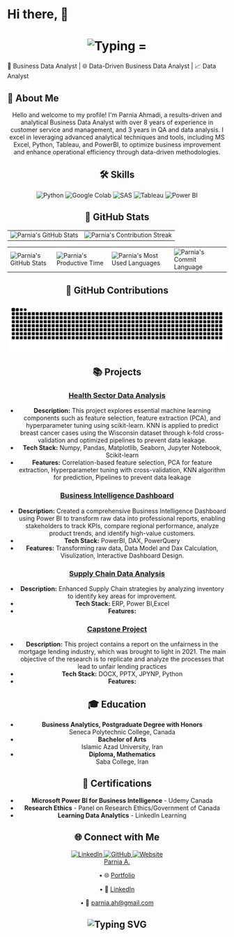 
# Hi there,    👋   




<div align="center">
    <h1>
        <img src="https://readme-typing-svg.herokuapp.com?font=Jetbrains+mono&size=40&duration=3000&color=0000FF&center=true&vCenter=true&width=435&lines=..Hi..+I'm+Parnia+Ahmadi;..This+is+my+Github.." alt="Typing ="Typing SVG"/>
    </h1>
</div>






🚀 Business Data Analyst | 🌐 Data-Driven Business Data Analyst | 📈 Data Analyst




## 🚀 About Me

<div style="text-align: center;">
    <p>Hello and welcome to my profile! I'm Parnia Ahmadi, a results-driven and analytical Business Data Analyst with over 8 years of experience in customer service and management, and 3 years in QA and data analysis. I excel in leveraging advanced analytical techniques and tools, including MS Excel, Python, Tableau, and PowerBI, to optimize business improvement and enhance operational efficiency through data-driven methodologies.</p>
    <p>




## 🛠 Skills

<div align="center">
    <img src="https://img.shields.io/badge/Python-3776AB?style=for-the-badge&logo=python&logoColor=white" alt="Python"/>
    <img src="https://img.shields.io/badge/Google_Colab-F9AB00?style=for-the-badge&logo=googlecolab&logoColor=white" alt="Google Colab"/>
    <img src="https://img.shields.io/badge/SAS-BF4080?style=for-the-badge&logo=sas&logoColor=white" alt="SAS"/>
    <img src="https://img.shields.io/badge/Tableau-E97627?style=for-the-badge&logo=tableau&logoColor=white" alt="Tableau"/>
    <img src="https://img.shields.io/badge/Power_BI-F2C811?style=for-the-badge&logo=power-bi&logoColor=black" alt="Power BI"/>
</div>





## 🌟 GitHub Stats
<div align="center">
 <table align="center" width="100%" height="100%" >
    <tr>
       <td><img style="border: none;" src="https://github-profile-summary-cards.vercel.app/api/cards/profile-details?username=parniaahmadi&theme=github_dark" alt="Parnia's GitHub Stats"/></td>   
       <td><img style="border: none;" src="https://github-readme-streak-stats.herokuapp.com/?user=parniaahmadi&theme=merko" alt="Parnia's Contribution Streak"/></td>
    </tr>
 </table>

 <table align="center" width="100%" height="100%" >
    <tr>
        <td><img style="border: none;" src="https://github-profile-summary-cards.vercel.app/api/cards/stats?username=parniaahmadi&theme=github_dark" alt="Parnia's GitHub Stats"/></td>
        <td><img style="border: none;" src="https://github-profile-summary-cards.vercel.app/api/cards/productive-time?username=parniaahmadi&theme=github_dark&utcOffset=10" alt="Parnia's Productive Time"/>
        <td><img style="border: none;" src="https://github-profile-summary-cards.vercel.app/api/cards/repos-per-language?username=parniaahmadi&theme=github_dark" alt="Parnia's Most Used Languages"/></td>
        <td><img style="border: none;" src="https://github-profile-summary-cards.vercel.app/api/cards/most-commit-language?username=parniaahmadi&theme=github_dark" alt="Parnia's Commit Language"/></td>
    </tr>
 </table>
</div>







## 🐍 GitHub Contributions

<picture>
  <source media="(prefers-color-scheme: dark)" srcset="https://raw.githubusercontent.com/parniaahmadi/parniaahmadi/output/github-snake-dark.svg" />
  <source media="(prefers-color-scheme: light)" srcset="https://raw.githubusercontent.com/parniaahmadi/parniaahmadi/output/github-snake.svg" />
  <img alt="github-snake" src="https://raw.githubusercontent.com/parniaahmadi/parniaahmadi/output/github-snake.svg" />
</picture>



## 📚 Projects
### [Health Sector Data Analysis](https://parniaahmadi.github.io/Breast-Cancer/)
- **Description:** This project explores essential machine learning components such as feature selection, feature extraction (PCA), and hyperparameter tuning using scikit-learn. KNN is applied to predict breast cancer cases using the Wisconsin dataset through k-fold cross-validation and optimized pipelines to prevent data leakage.
- **Tech Stack:** Numpy, Pandas, Matplotlib, Seaborn, Jupyter Notebook, Scikit-learn
- **Features:** Correlation-based feature selection, PCA for feature extraction, Hyperparameter tuning with cross-validation, KNN algorithm for prediction, Pipelines to prevent data leakage

### [Business Intelligence Dashboard](https://parniaahmadi.github.io/BI-Project/)
- **Description:** Created a comprehensive Business Intelligence Dashboard using Power BI to transform raw data into professional reports, enabling stakeholders to track KPIs, compare regional performance, analyze product trends, and identify high-value customers.
- **Tech Stack:** PowerBI, DAX, PowerQuery
- **Features:** Transforming raw data, Data Model and Dax Calculation, Visulization, Interactive Dashboard Design.

### [Supply Chain Data Analysis](https://github.com/parniaahmadi/customer-service-data-analysis)
- **Description:** Enhanced Supply Chain strategies by analyzing inventory to identify key areas for improvement.
- **Tech Stack:** ERP, Power BI,Excel
- **Features:** 

### [Capstone Project](https://parniaahmadi.github.io/Capstone_Project/)
- **Description:** This project contains a report on the unfairness in the mortgage lending industry, which was brought to light in 2021. The main objective of the research is to replicate and analyze the processes that lead to unfair lending practices
- **Tech Stack:** DOCX, PPTX, JPYNP, Python
- **Features:** 

## 🎓 Education
- **Business Analytics, Postgraduate Degree with Honors**  
  Seneca Polytechnic College, Canada
- **Bachelor of Arts**  
  Islamic Azad University, Iran 
- **Diploma, Mathematics**  
  Saba College, Iran 

## 📜 Certifications
- **Microsoft Power BI for Business Intelligence** - Udemy Canada 
- **Research Ethics** - Panel on Research Ethics/Government of Canada 
- **Learning Data Analytics** - LinkedIn Learning 



              


## 🌐 Connect with Me

<div align="center">
    <a href="https://www.linkedin.com/in/parnia-a-69667125b/">
        <img src="https://img.shields.io/badge/LinkedIn-0077B5?style=for-the-badge&logo=linkedin&logoColor=white" alt="LinkedIn"/>
    </a>
    <a href="https://github.com/Parniaahmadi">
        <img src="https://img.shields.io/badge/GitHub-181717?style=for-the-badge&logo=github&logoColor=white" alt="GitHub"/>
    </a>
    <a href="https://parniatheanalyst.ca/">
        <img src="https://img.shields.io/badge/Website-blue?style=for-the-badge&logo=internet-explorer&logoColor=white" alt="Website"/>
    </a>
    
</div>

<div class="badge-base LI-profile-badge" data-locale="en_US" data-size="medium" data-theme="light" data-type="VERTICAL" data-vanity="parnia-a-69667125b" data-version="v1"><a class="badge-base__link LI-simple-link" href="https://ca.linkedin.com/in/parnia-a-69667125b?trk=profile-badge">Parnia A.</a></div>

• 🌐 [Portfolio](https://parniatheanalyst.ca/)

• 💼 [LinkedIn](https://www.linkedin.com/in/parnia-a-69667125b/)

• 📧 parnia.ah@gmail.com 






<div align="center">
    <h2>
        <img src="https://readme-typing-svg.herokuapp.com?font=Jetbrains+mono&size=20&duration=3000&color=0000FF&center=true&vCenter=true&width=435&lines=Thanks+for+visiting!;Shoot+me+a+message+on+LinkedIn!;I+am+always+down+to+collab:)" alt="Typing SVG"/>
    </h2>
</div>







